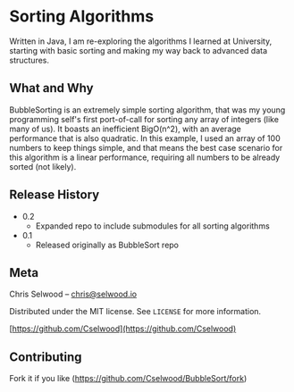 # Sorting Algorithms

Written in Java, I am re-exploring the algorithms I learned at University, starting with basic sorting and making my 
way back to advanced data structures.

## What and Why

BubbleSorting is an extremely simple sorting algorithm, that was my young programming self's first port-of-call for sorting any array of integers (like many of us). It boasts an inefficient BigO(n^2), with an average performance that is also quadratic. In this example, I used an array of 100 numbers to keep things simple, and that means the best case scenario for this algorithm is a linear performance, requiring all numbers to be already sorted (not likely). 

## Release History

* 0.2
    * Expanded repo to include submodules for all sorting algorithms
* 0.1
    * Released originally as BubbleSort repo

## Meta

Chris Selwood – chris@selwood.io

Distributed under the MIT license. See ``LICENSE`` for more information.

[https://github.com/Cselwood](https://github.com/Cselwood)

## Contributing

Fork it if you like (<https://github.com/Cselwood/BubbleSort/fork>)
